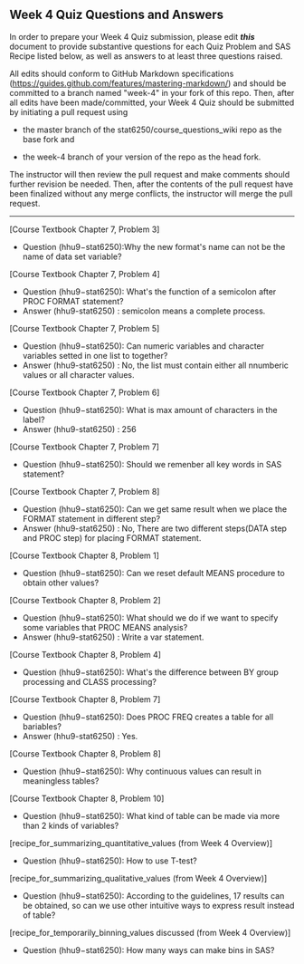 ## Week 4 Quiz Questions and Answers

In order to prepare your Week 4 Quiz submission, please edit ***this*** document to provide substantive questions for each Quiz Problem and SAS Recipe listed below, as well as answers to at least three questions raised.

All edits should conform to GitHub Markdown specifications (https://guides.github.com/features/mastering-markdown/) and should be committed to a branch named "week-4" in your fork of this repo. Then, after all edits have been made/committed, your Week 4 Quiz should be submitted by initiating a pull request using

- the master branch of the stat6250/course_questions_wiki repo as the base fork and

- the week-4 branch of your version of the repo as the head fork.

The instructor will then review the pull request and make comments should further revision be needed. Then, after the contents of the pull request have been finalized without any merge conflicts, the instructor will merge the pull request.

********************************************************************************



[Course Textbook Chapter 7, Problem 3]
- Question (hhu9−stat6250):Why the new format's name can not be the name of data set variable?


[Course Textbook Chapter 7, Problem 4]
- Question (hhu9−stat6250): What's the function of a semicolon after PROC FORMAT statement?
- Answer (hhu9-stat6250)  : semicolon means a complete process.

[Course Textbook Chapter 7, Problem 5]
- Question (hhu9−stat6250): Can numeric variables and character variables setted in one list to together?
- Answer (hhu9-stat6250)  : No, the list must contain either all nnumberic values or all character values.

[Course Textbook Chapter 7, Problem 6]
- Question (hhu9−stat6250): What is max amount of characters in the label?
- Answer (hhu9-stat6250)  : 256

[Course Textbook Chapter 7, Problem 7]
- Question (hhu9−stat6250): Should we remenber all key words in SAS statement?


[Course Textbook Chapter 7, Problem 8]
- Question (hhu9−stat6250): Can we get same result when we place the FORMAT statement in different step?
- Answer (hhu9-stat6250)  : No, There are two different steps(DATA step and PROC step) for placing FORMAT statement.

[Course Textbook Chapter 8, Problem 1]
- Question (hhu9−stat6250): Can we reset default MEANS procedure to obtain other values?


[Course Textbook Chapter 8, Problem 2]
- Question (hhu9−stat6250): What should we do if we want to specify some variables that PROC MEANS analysis?
- Answer (hhu9-stat6250)  : Write a var statement.


[Course Textbook Chapter 8, Problem 4]
- Question (hhu9−stat6250): What's the difference between BY group processing and CLASS processing?


[Course Textbook Chapter 8, Problem 7]
- Question (hhu9−stat6250): Does PROC FREQ creates a table for all bariables?
- Answer (hhu9-stat6250)  : Yes.
 
[Course Textbook Chapter 8, Problem 8]
- Question (hhu9−stat6250): Why continuous values can result in meaningless tables?


[Course Textbook Chapter 8, Problem 10]
- Question (hhu9−stat6250): What kind of table can be made via more than 2 kinds of variables?


[recipe_for_summarizing_quantitative_values (from Week 4 Overview)]
- Question (hhu9−stat6250): How to use T-test?

[recipe_for_summarizing_qualitative_values (from Week 4 Overview)]
- Question (hhu9−stat6250): According to the guidelines, 17 results can be obtained, so can we use other   intuitive ways to express result instead of table?

[recipe_for_temporarily_binning_values discussed (from Week 4 Overview)]
- Question (hhu9−stat6250): How many ways can make bins in SAS?

